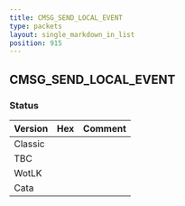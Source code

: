 ```yaml
---
title: CMSG_SEND_LOCAL_EVENT
type: packets
layout: single_markdown_in_list
position: 915
---
```


## CMSG_SEND_LOCAL_EVENT

### Status

Version | Hex | Comment
---------- | ---------- | ---------- 
Classic |  |  
TBC |  |  
WotLK |  |  
Cata |  |  
